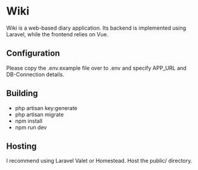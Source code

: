 # Wiki
Wiki is a web-based diary application. Its backend is implemented using Laravel, while the frontend relies on Vue.

## Configuration
Please copy the .env.example file over to .env and specify APP_URL and DB-Connection details.

## Building
* php artisan key:generate
* php artisan migrate
* npm install
* npm run dev

## Hosting
I recommend using Laravel Valet or Homestead. Host the public/ directory.
